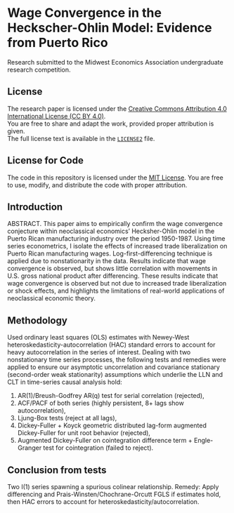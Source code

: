 # Wage Convergence in the Heckscher-Ohlin Model: Evidence from Puerto Rico
Research submitted to the Midwest Economics Association undergraduate research competition.

## License
The research paper is licensed under the [Creative Commons Attribution 4.0 International License (CC BY 4.0)](https://creativecommons.org/licenses/by/4.0/).  
You are free to share and adapt the work, provided proper attribution is given.  
The full license text is available in the [`LICENSE2`](LICENSE2) file.

## License for Code
The code in this repository is licensed under the [MIT License](LICENSE). You are free to use, modify, and distribute the code with proper attribution.

## Introduction
ABSTRACT. This paper aims to empirically confirm the wage convergence conjecture within neoclassical economics’ Hecksher-Ohlin model in the Puerto Rican manufacturing industry over the period 1950-1987. Using time series econometrics, I isolate the effects of increased trade liberalization on Puerto Rican manufacturing wages. Log-first-differencing technique is applied due to nonstationarity in the data. Results indicate that wage convergence is observed, but shows little correlation with movements in U.S. gross national product after differencing. These results indicate that wage convergence is observed but not due to increased trade liberalization or shock effects, and highlights the limitations of real-world applications of neoclassical economic theory.

## Methodology
Used ordinary least squares (OLS) estimates with Newey-West heteroskedasticity-autocorrelation (HAC) standard errors to account for heavy autocorrelation in the series of interest. Dealing with two nonstationary time series processes, the following tests and remedies were applied to ensure our asymptotic uncorrelation and covariance stationary (second-order weak stationarity) assumptions which underlie the LLN and CLT in time-series causal analysis hold:

1. AR(1)/Breush-Godfrey AR(q) test for serial correlation (rejected), 
2. ACF/PACF of both series (highly persistent, 8+ lags show autocorrelation), 
3. Ljung-Box tests (reject at all lags), 
4. Dickey-Fuller + Koyck geometric distributed lag-form augmented Dickey-Fuller for unit root behavior (rejected), 
5. Augmented Dickey-Fuller on cointegration difference term + Engle-Granger test for cointegration (failed to reject). 

## Conclusion from tests
Two I(1) series spawning a spurious colinear relationship. Remedy: Apply differencing and Prais-Winsten/Chochrane-Orcutt FGLS if estimates hold, then HAC errors to account for heteroskedasticity/autocorrelation.
